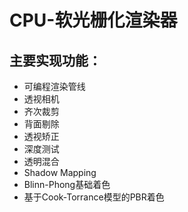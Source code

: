 # CPU-软光栅化渲染器

## 主要实现功能：

- 可编程渲染管线
- 透视相机
- 齐次裁剪
- 背面剔除
- 透视矫正
- 深度测试
- 透明混合
- Shadow Mapping
- Blinn-Phong基础着色
- 基于Cook-Torrance模型的PBR着色
